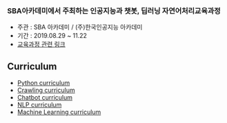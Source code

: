
### SBA아카데미에서 주최하는 인공지능과 챗봇, 딥러닝 자연어처리교육과정

* 주관 : SBA 아카데미 / (주)한국인공지능 아카데미
* 기간 : 2019.08.29 ~ 11.22
* [교육과정 관련 링크](https://www.ai-academy.ai/chatbot4)

## Curriculum 

- [Python curriculum](https://github.com/JoonKL/AI-Chatbot-curriculum/tree/master/Python)
- [Crawling curriculum](https://github.com/JoonKL/AI-Chatbot-curriculum/tree/master/Crawling)
- [Chatbot curriculum](https://github.com/JoonKL/AI-Chatbot-curriculum/tree/master/Chatbot)
- [NLP curriculum](https://github.com/JoonKL/AI-Chatbot-curriculum/tree/master/NLP)
- [Machine Learning curriculum](https://github.com/JoonKL/AI-Chatbot-curriculum/tree/master/MachineLearning)

  
